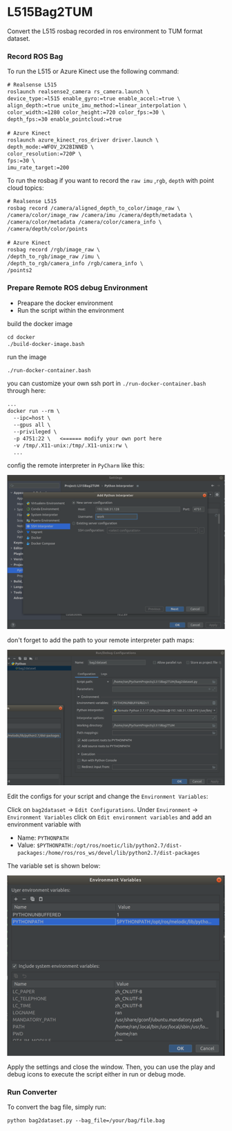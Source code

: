 # L515Bag2TUM

Convert the L515 rosbag recorded in ros environment to TUM format dataset.

### Record ROS Bag

To run the L515 or Azure Kinect use the following command:

```shell
# Realsense L515
roslaunch realsense2_camera rs_camera.launch \
device_type:=l515 enable_gyro:=true enable_accel:=true \
align_depth:=true unite_imu_method:=linear_interpolation \
color_width:=1280 color_height:=720 color_fps:=30 \
depth_fps:=30 enable_pointcloud:=true

# Azure Kinect
roslaunch azure_kinect_ros_driver driver.launch \
depth_mode:=WFOV_2X2BINNED \
color_resolution:=720P \
fps:=30 \
imu_rate_target:=200
```

To run the rosbag if you want to record the `raw imu` ,`rgb`, `depth` with point cloud topics:

```shell
# Realsense L515
rosbag record /camera/aligned_depth_to_color/image_raw \
/camera/color/image_raw /camera/imu /camera/depth/metadata \
/camera/color/metadata /camera/color/camera_info \
/camera/depth/color/points

# Azure Kinect
rosbag record /rgb/image_raw \
/depth_to_rgb/image_raw /imu \
/depth_to_rgb/camera_info /rgb/camera_info \
/points2
```

### Prepare Remote ROS debug Environment

 - Preapare the docker environment
 - Run the script within the environment

build the docker image 

```shell
cd docker
./build-docker-image.bash
```

run the image
```shell
./run-docker-container.bash
```

you can customize your own ssh port in `./run-docker-container.bash` through here:
```shell
...
docker run --rm \
  --ipc=host \
  --gpus all \
  --privileged \
  -p 4751:22 \   <====== modify your own port here
  -v /tmp/.X11-unix:/tmp/.X11-unix:rw \
  ...
```

config the remote interpreter in `PyCharm` like this:

![cfg_rmt_interp](imgs/config_remote_interp.png)

don't forget to add the path to your remote interpreter path maps:

![interpenv](imgs/inter_preter_env.png)

Edit the configs for your script and change the `Environment Variables`:

Click on `bag2dataset` → `Edit Configurations`. Under `Environment` → `Environment Variables` click on `Edit environment variables` and add an environment variable with

 - Name: `PYTHONPATH`
 - Value: `$PYTHONPATH:/opt/ros/noetic/lib/python2.7/dist-packages:/home/ros/ros_ws/devel/lib/python2.7/dist-packages`

The variable set is shown below:

![env](imgs/env.png)

Apply the settings and close the window. Then, you can use the play and debug icons to execute the script either in run or debug mode.



### Run Converter

To convert the bag file, simply run:

```shell
python bag2dataset.py --bag_file=/your/bag/file.bag
```